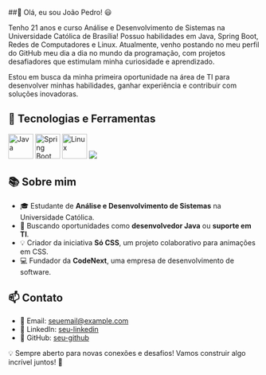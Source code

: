 ##👋 Olá, eu sou João Pedro! 😃

Tenho 21 anos e curso Análise e Desenvolvimento de Sistemas na Universidade Católica de Brasília! Possuo habilidades em Java, Spring Boot, Redes de Computadores e Linux. Atualmente, venho postando no meu perfil do GitHub meu dia a dia no mundo da programação, com projetos desafiadores que estimulam minha curiosidade e aprendizado.

Estou em busca da minha primeira oportunidade na área de TI para desenvolver minhas habilidades, ganhar experiência e contribuir com soluções inovadoras.

## 🔧 Tecnologias e Ferramentas

<p align="left">
  <img src="https://cdn.jsdelivr.net/gh/devicons/devicon/icons/java/java-original.svg" width="50" height="50" alt="Java" />
  <img src="https://cdn.jsdelivr.net/gh/devicons/devicon/icons/spring/spring-original.svg" width="50" height="50" alt="Spring Boot" />
  <img src="https://cdn.jsdelivr.net/gh/devicons/devicon/icons/linux/linux-original.svg" width="50" height="50" alt="Linux" />
  <img src="https://cdn.jsdelivr.net/gh/devicons/devicon/icons/networking/networking-original.svg"/>
</p>

## 📚 Sobre mim
- 🎓 Estudante de **Análise e Desenvolvimento de Sistemas** na Universidade Católica.
- 💼 Buscando oportunidades como **desenvolvedor Java** ou **suporte em TI**.
- 💡 Criador da iniciativa **Só CSS**, um projeto colaborativo para animações em CSS.
- 💻 Fundador da **CodeNext**, uma empresa de desenvolvimento de software.

## 📫 Contato
- 📩 Email: [seuemail@example.com](mailto:seuemail@example.com)
- 🔗 LinkedIn: [seu-linkedin](https://linkedin.com/in/seu-perfil)
- 🐙 GitHub: [seu-github](https://github.com/seu-usuario)

💡 Sempre aberto para novas conexões e desafios! Vamos construir algo incrível juntos! 🚀
